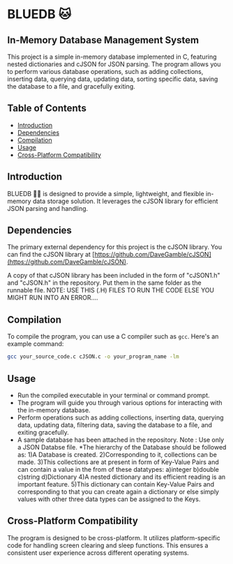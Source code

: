
# BLUEDB 🐱
## In-Memory Database Management System

This project is a simple in-memory database implemented in C, featuring nested dictionaries and cJSON for JSON parsing. The program allows you to perform various database operations, such as adding collections, inserting data, querying data, updating data, sorting specific data, saving the database to a file, and gracefully exiting.

## Table of Contents

- [Introduction](#introduction)
- [Dependencies](#dependencies)
- [Compilation](#compilation)
- [Usage](#usage)
- [Cross-Platform Compatibility](#cross-platform-compatibility)



## Introduction

BLUEDB 🐱‍🏍 is designed to provide a simple, lightweight, and flexible in-memory data storage solution. It leverages the cJSON library for efficient JSON parsing and handling.

## Dependencies

The primary external dependency for this project is the cJSON library. You can find the cJSON library at [https://github.com/DaveGamble/cJSON](https://github.com/DaveGamble/cJSON).

A copy of that cJSON library has been included in the form of "cJSON1.h" and "cJSON.h" in the repository.
Put them in the same folder as the runnable file.
NOTE: USE THIS (.H) FILES TO RUN THE CODE ELSE YOU MIGHT RUN INTO AN ERROR....


## Compilation

To compile the program, you can use a C compiler such as `gcc`. Here's an example command:

```bash
gcc your_source_code.c cJSON.c -o your_program_name -lm
```


## Usage

* Run the compiled executable in your terminal or command prompt.
* The program will guide you through various options for interacting with the in-memory database.
* Perform operations such as adding collections, inserting data, querying data, updating data, filtering data, saving the database to a file, and exiting gracefully.
* A sample database has been attached in the repository.
Note : Use only a JSON Databse file.
*The hierarchy of the Database should be followed as:
1)A Database is created.
2)Corresponding to it, collections can be made.
3)This collections are at present in form of Key-Value Pairs and can contain a value in the from of these datatypes:
 a)integer
 b)double
 c)string
 d)Dictionary
4)A nested dictionary and its efficient reading is an important feature.
5)This dictionary can contain Key-Value Pairs and corresponding to that you can create again a dictionary or else simply values with other three data types can be assigned to the Keys.




## Cross-Platform Compatibility

The program is designed to be cross-platform. It utilizes platform-specific code for handling screen clearing and sleep functions. This ensures a consistent user experience across different operating systems.



